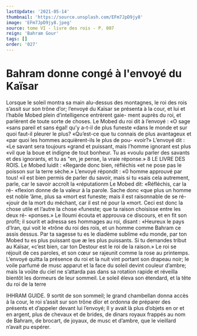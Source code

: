 ```yaml
---
lastUpdate: '2021-05-14'
thumbnail: 'https://source.unsplash.com/EFm7JpD9jy8'
image: 'EFm7JpD9jy8.jpeg'
source: tome VI - livre des rois - P. 007
reign: 'Bahram Gour'
tags: []
order: '027'
---
```


# Bahram donne congé à l'envoyé du Kaïsar

Lorsque le soleil montra sa main alu-dessus des montagnes, le roi des rois s’assit sur son trône d’or;
l’envoyé du Kaïsar se présenta à la cour, et lui et
l’habile Mobed plein d’intelligence entrèrent gaie-
ment auprès du roi, et parlèrent de toute sorte de choses. Le Mobed du roi dit à l’envoyé : «O sage
«sans pareil et sans égal! qu’y a-t-il de plus funeste «dans le monde et sur quoi faut-il pleurer le plus? «Qu’est-ce que tu connais de plus avantageux et «par quoi les hommes acquièrent-ils le plus de pou- «voir?» L’envoyé dit : «Le savant sera toujours
«grand et puissant, mais l’homme ignorant est plus «vil que la boue et indigne de tout bonheur. Tu as «voulu parler des savants et des ignorants, et tu as "en, je pense, la vraie réponse.»
8 LE LIVRE DES ROIS.
Le Mobed luidit : «Regarde donc bien, réfléchis
«et ne pose pas le poisson sur la terre sèche.» L’envoyé répondit : «0 homme approuvé par tous!
«il est bien permis de parler du savoir, mais si tu «sais cela autrement, parle, car le savoir accroît la «réputationm Le Mobed dit: «Réfléchis, car la ré-
«flexion donne de la valeur à la parole. Sache donc «que plus un homme est noble ’âme, plus sa «mort est funeste; mais il est raisonnable de se ré- «jouir de la mort du méchant, car il est né pour la «mort. Ceci est donc la chose utile et l’autre la chose «funeste; que ta raison choisisse entre les deux ré- «ponses.» Le Iloumi écouta et approuva ce discours,
et en fit son profit; il sourit et adressa ses hommages au roi, disant : «Heureux le pays d’Iran, qui voit le «trône du roi des rois, et un homme comme Bahram
ce assis dessus. Par ta sagesse tu es le diadème sublime «du monde, par ton Mobed tu es plus puissant que æ les plus puissants. Si tu demandes tribut au Kaïsar, «c’est bien, car ton Destour est le roi de la raison.»
Le roi se réjouit de ces paroles, et son cœur se rajeunit comme la rose au printemps. L’envoyé quitta la présence du roi et la nuit vint portant son drapeau noir; le voile parfumé de musc apparut et la face du soleil devint couleur d’ambre; mais la voûte du ciel ne s’attarda pas dans sa rotation rapide
et réveilla bientôt les dormeurs de leur sommeil. Le soleil éleva son étendard, et la tête du roi de la terre

lHHRAM GUIDE. 9 sortit de son sommeil; le grand chambellan donna
accès à la cour, le roi s’assit sur son trône dlor et ordonna de préparer des présents et d’appeler devant lui l’envoyé; Il y avait là plus d’objets en or et en
argent, plus de chevaux et de brides, de dinars royaux frappés au nom de Bahram, de brocart, de joyaux, de musc et d’ambre, que le vieillard n’avait
pu espérer.
